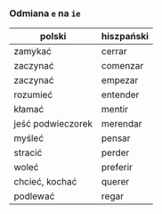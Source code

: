 ### Odmiana `e` na `ie`
polski | hiszpański
--- | ---
zamykać | cerrar
zaczynać | comenzar
zaczynać | empezar
rozumieć | entender
kłamać | mentir
jeść podwieczorek | merendar
myśleć | pensar | hi | s
stracić | perder
woleć | preferir
chcieć, kochać | querer
podlewać | regar
